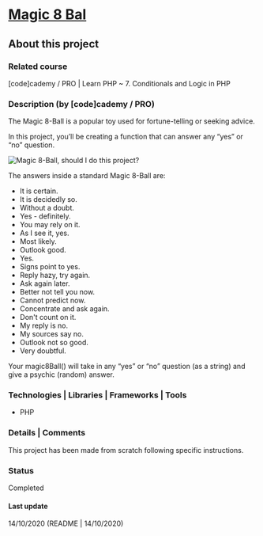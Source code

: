 # [Magic 8 Bal](https://www.codecademy.com/courses/learn-php/projects/magic-8-ball)

## About this project

### Related course
[code]cademy / PRO | Learn PHP ~ 7. Conditionals and Logic in PHP

### Description (by [code]cademy / PRO)
The Magic 8-Ball is a popular toy used for fortune-telling or seeking advice.

In this project, you’ll be creating a function that can answer any “yes” or “no” question.

![Magic 8-Ball, should I do this project?](https://content.codecademy.com/courses/learn-cpp/conditionals-and-logic/magic8ball.gif)

The answers inside a standard Magic 8-Ball are:
- It is certain.
- It is decidedly so.
- Without a doubt.
- Yes - definitely.
- You may rely on it.
- As I see it, yes.
- Most likely.
- Outlook good.
- Yes.
- Signs point to yes.
- Reply hazy, try again.
- Ask again later.
- Better not tell you now.
- Cannot predict now.
- Concentrate and ask again.
- Don't count on it.
- My reply is no.
- My sources say no.
- Outlook not so good.
- Very doubtful.

Your magic8Ball() will take in any “yes” or “no” question (as a string) and give a psychic (random) answer.

### Technologies | Libraries | Frameworks | Tools  
- PHP

### Details | Comments
This project has been made from scratch following specific instructions.

### Status
Completed

#### Last update
14/10/2020 (README | 14/10/2020)